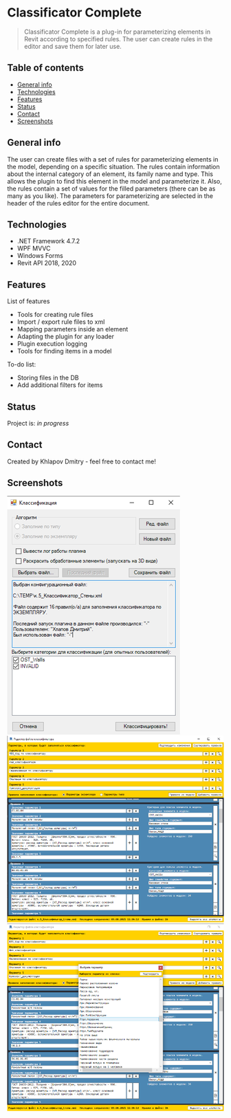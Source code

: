 ﻿# Classificator Complete
> Classificator Complete is a plug-in for parameterizing elements in Revit according to specified rules. 
	The user can create rules in the editor and save them for later use.
  

## Table of contents
* [General info](#general-info)
* [Technologies](#technologies)
* [Features](#features)
* [Status](#status)
* [Contact](#contact)
* [Screenshots](#screenshots)

## General info
The user can create files with a set of rules for parameterizing elements in the model, depending on a specific situation. 
The rules contain information about the internal category of an element, its family name and type. 
This allows the plugin to find this element in the model and parameterize it. 
Also, the rules contain a set of values ​​for the filled parameters (there can be as many as you like). 
The parameters for parameterizing are selected in the header of the rules editor for the entire document.

## Technologies
* .NET Framework 4.7.2
* WPF MVVC
* Windows Forms
* Revit API 2018, 2020

## Features
List of features
* Tools for creating rule files
* Import / export rule files to xml
* Mapping parameters inside an element
* Adapting the plugin for any loader
* Plugin execution logging
* Tools for finding items in a model

To-do list:
* Storing files in the DB
* Add additional filters for items

## Status
Project is: _in progress_

## Contact
Created by Khlapov Dmitry - feel free to contact me!

## Screenshots
![Slide1](./Docs/slide1.png)
![Slide2](./Docs/slide2.png)
![Slide3](./Docs/slide3.png)